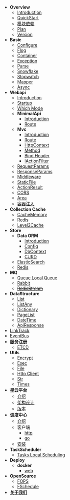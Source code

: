 * **Overview**
  * [Introduction](en-us/README.md "Introduction")
  * [QuickStart](en-us/overview/quickStart.md "QuickStart")
  * [模块依赖](en-us/overview/module.md "模块依赖")
  * [Plan](en-us/overview/plan.md "Plan")
  * [Version](en-us/overview/version.md "Version")
* **Basic**
  * [Configure](en-us/basic/configure.md "configure")
  * [Flog](en-us/basic/flog.md "flog")
  * [Container](en-us/basic/container.md "Container")
  * [Exception](en-us/basic/exception.md "Exception")
  * [Parse](en-us/basic/parse.md "Parse")
  * [Snowflake](en-us/basic/snowflake.md "Snowflake")
  * [Stopwatch](en-us/basic/stopwatch.md "Stopwatch")
  * [Mapper](en-us/basic/mapper.md "Mapper")
  * [Async](en-us/basic/async.md "Async")
* **Webapi**
  * [Introduction](en-us/web/webapi/overview.md "Introduction")
  * [Startup](en-us/web/webapi/statup.md "Startup")
  * [Which Mode](en-us/web/webapi/useMode.md "Which Mode") 
  * **MinimalApi**
    * [Introduction](en-us/web/webapi/minimalApi/overview.md "Introduction")
    * [Route](en-us/web/webapi/minimalApi/route.md "MinimalApi Route")
  * **Mvc**
    * [Introduction](en-us/web/webapi/mvc/overview.md "Introduction")
    * [Route](en-us/web/webapi/mvc/route.md "Route")
    * [HttpContext](en-us/web/webapi/mvc/httpContext.md "HttpContext")
    * [Method](en-us/web/webapi/mvc/method.md "Method")
    * [Bind Header](en-us/web/webapi/mvc/bindHeader.md "Bind Header")
    * [IActionFilter](en-us/web/webapi/mvc/actionFilter.md "IActionFilter")
  * [RequestParams](en-us/web/webapi/requestParams.md "RequestParams")
  * [ResponseParams](en-us/web/webapi/responseParams.md "ResponseParams")
  * [Middleware](en-us/web/webapi/middleware.md "Middleware")
  * [StaticFile](en-us/web/webapi/staticFile.md "StaticFile")
  * [ActionResult](en-us/web/webapi/actionResult.md "ActionResult")
  * [CORS](en-us/web/webapi/cors.md "CORS")
  * [Area](en-us/web/webapi/area.md "Area")
  * [容器注入](en-us/web/webapi/container.md "容器注入")
* **Collection Cache**
  * [CacheMemory](en-us/cache/cacheMemory.md "CacheMemory")
  * [Redis](en-us/cache/redis.md "Redis")
  * [Level2Cache](en-us/cache/level2Cache.md "Level2Cache")
* **Store**
  * **Data ORM**
    * [Introduction](en-us/store/data/overview.md "Introduction")
    * [Config](en-us/store/data/config.md "Config")
    * [DbContext](en-us/store/data/context.md "DbContext")
    * [CURD](en-us/store/data/curd.md "CURD")
  * [ElasticSearch](en-us/store/elasticSearch.md "ElasticSearch")
  * [Redis](en-us/store/redis.md "Redis")
* **MQ**
  * [Queue Local Queue](en-us/mq/queue.md "Queue Local Queue")
  * [Rabbit](en-us/mq/rabbit.md "Rabbit")
  * ~~[RedisStream](en-us/mq/redisStream.md "RedisStream")~~
* **DataStructure**
  * [List](en-us/dataStructure/list.md "List")
  * [ListAny](en-us/dataStructure/listAny.md "ListAny")
  * [Dictionary](en-us/dataStructure/dictionary.md "Dictionary")
  * [PageList](en-us/dataStructure/pageList.md "PageList")
  * [DateTime](en-us/dataStructure/dateTime.md "DateTime")
  * [ApiResponse](en-us/dataStructure/apiResponse.md "ApiResponse")
* [LinkTrack](en-us/other/linkTrack.md "LinkTrack")
* [EventBus](en-us/other/eventBus.md "EventBus")
* **服务注册**
  * [ETCD](en-us/distributed/etcd.md "encrypt加密")
* **Utils**
  * [Encrypt](en-us/other/utils/encrypt.md "Encrypt")
  * [Exec](en-us/other/utils/exec.md "Exec")
  * [File](en-us/other/utils/file.md "File")
  * [Http Client](en-us/other/utils/http.md "Http Client")
  * [Str](en-us/other/utils/str.md "Str")
  * [Times](en-us/other/utils/times.md "Times")
* **星云平台**
  * [介绍](en-us/devops/overview.md "介绍")
  * [架构设计](en-us/devops/architecture.md "架构设计")
  * [版本](en-us/devops/version.md "版本")
* **调度中心**
  * [介绍](en-us/fSchedule/overview.md "介绍")
  * 客户端
    * [http](en-us/fSchedule/client/http.md "http协议")
    * [go](en-us/fSchedule/client/go.md "go客户端")
  * [安装](en-us/fSchedule/setup.md "安装")
* **TaskScheduler**
  * [Tasks Local Scheduling](en-us/task/tasks.md "Tasks Local Scheduling")
* **Deploy**
  * **docker**
    * [web](en-us/deploy/docker.web.md "web")
* **OpenSource**
  * [FOPS](https://github.com/FarseerNet/fops.go)
  * [FSchedule](https://github.com/FSchedule/FSchedule)
* [**关于我们**](en-us/aboutus.md "关于我们")